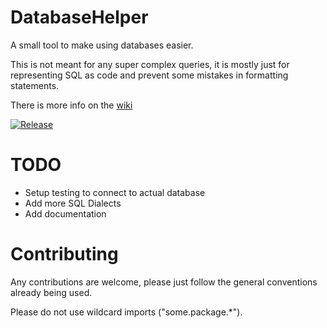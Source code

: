# DatabaseHelper
A small tool to make using databases easier.

This is not meant for any super complex queries, it is mostly just for representing SQL as code and 
prevent some mistakes in formatting statements.

There is more info on the [wiki](https://github.com/FisherLuba/DatabaseHelper/wiki)

[![Release](https://jitpack.io/v/User/Repo.svg)](https://jitpack.io/#User/Repo)

# TODO
- Setup testing to connect to actual database
- Add more SQL Dialects
- Add documentation

# Contributing
Any contributions are welcome, please just follow the general conventions already being used.

Please do not use wildcard imports ("some.package.*").
